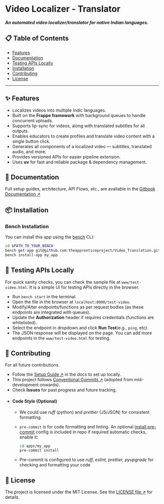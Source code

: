 # Video Localizer - Translator
***An automated video localizer/translator for native Indian languages.***

## 📋 Table of Contents 
- [Features](#-features)
- [Documentation](#-documentation)
- [Testing APIs Locally](#-testing-apis-locally)
- [Installation](#-installation)
- [Contributing](#-contributing)
- [License](#-license)

---

## ✨ Features
* Localizes videos into multiple Indic languages.
* Built on the **Frappe framework** with background queues to handle concurrent uploads.
* Supports lip-sync for videos, along with translated subtitles for all outputs.
* Enables educators to create profiles and translate video content with a single button click.
* Generates all components of a localized video — subtitles, translated audio, and more.
* Provides versioned APIs for easier pipeline extension.
* Uses **uv** for fast and reliable package & dependency management.

## 📑 Documentation
Full setup guides, architecture, API Flows, etc., are available in the [Gitbook Documentation ↗]()

## 📦 Installation
### Bench Installation
You can install this app using the [bench](https://github.com/frappe/bench) CLI:

```bash
cd $PATH_TO_YOUR_BENCH
bench get-app git@github.com:theapprenticeproject/Video_Translation.git --branch main
bench install-app my_app
```

## 🧪 Testing APIs Locally
For quick sanity checks, you can check the sample file at `www/test-video.html`. It is a simple UI for testing APIs directly in the browser.
* Run `bench start` in the terminal.
* Open the file in the browser at `localhost:8000/test-video`.
* Modify/Alter endpoints/functions as per request bodies (as these endpoints are integrated with queues).
* Update the **Authorization** header if requires credentials (functions are whitelisted).
* Select the endpoint in dropdown and click **Run Test**(e.g., `ping`, etc).
* The JSON response will be displayed on the page. You can add more endpoints in the `www/test-video.html` for testing.

## 🤝 Contributing
For all future contributions.
* Follow the [Setup Guide ↗]() in the docs to set up locally.
* This project follows [Conventional Commits ↗](https://www.conventionalcommits.org/) (adopted from mid-development onwards).
* Check **Issues** for past progress and future tracking.
* #### Code Style (Optional)
    * We could use *ruff* (python) and *prettier* (JS/JSON) for consistent formatting.
    * `pre-commit` is for code formatting and linting. An optional [install pre-commit](https://pre-commit.com/#installation) config is included in repo if required automatic checks, enable it:

        ```bash
        cd apps/my_app
        pre-commit install
        ```
    * Pre-commit is configured to use *ruff, eslint, prettier, pyupgrade* for checking and formatting your code

## 📜 License

The project is licensed under the MIT License. See the [LICENSE file ↗](https://github.com/theapprenticeproject/Video_Translation/) for details.
